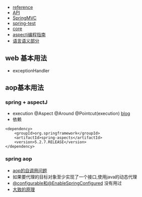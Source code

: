 - [reference](https://docs.spring.io/spring-framework/docs/current/reference/html/)
- [API](https://docs.spring.io/spring-framework/docs/current/javadoc-api/)
- [SpringMVC](./spring/spring-framework/spring-mvc)
- [spring-test](spring-test)
- [core](core)
- [aspectj编程指南](https://www.eclipse.org/aspectj/doc/released/progguide/index.html)
- [语言语义部分](https://www.eclipse.org/aspectj/doc/released/progguide/semantics-pointcuts.html)
## web 基本用法
- exceptionHandler
## aop基本用法
### spring + aspectJ
- execution @Aspect @Around @Pointcut(execution)  [blog](https://blog.csdn.net/yhl_jxy/article/details/78815636)
- 依赖
```
<dependency>
    <groupId>org.springframework</groupId>
    <artifactId>spring-aspects</artifactId>
    <version>5.2.7.RELEASE</version>
</dependency>
```
### spring aop
- [aop的自调用问题](https://blog.csdn.net/z69183787/article/details/81252669)
- 如果要代理的目标对象至少实现了一个接口,使用java的动态代理
- [@configurable和@EnableSpringConfigured](https://www.jianshu.com/p/2f679ca07855) 没有用过
- [大致的原理](https://blog.csdn.net/xc123_java/article/details/90448446)

